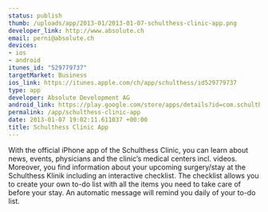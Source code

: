 ```yaml
--- 
status: publish
thumb: /uploads/app/2013-01/2013-01-07-schulthess-clinic-app.png
developer_link: http://www.absolute.ch
email: perni@absolute.ch
devices: 
- ios
- android
itunes_id: "529779737"
targetMarket: Business
ios_link: https://itunes.apple.com/ch/app/schulthess/id529779737
type: app
developer: Absolute Development AG
android_link: https://play.google.com/store/apps/details?id=com.schulthess&hl=en
permalink: /app/schulthess-clinic-app
date: 2013-01-07 19:02:11.611037 +00:00
title: Schulthess Clinic App
---
```


With the official iPhone app of the Schulthess Clinic, you can learn about news, events, physicians and the clinic’s medical centers incl. videos. Moreover, you find information about your upcoming surgery/stay at the Schulthess Klinik including an interactive checklist. The checklist allows you to create your own to-do list with all the items you need to take care of before your stay. An automatic message will remind you daily of your to-do list.
